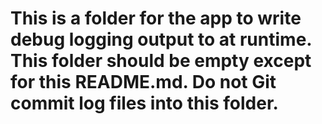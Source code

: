 # This is a folder for the app to write debug logging output to at runtime.  This folder should be empty except for this README.md.  Do not Git commit log files into this folder.
